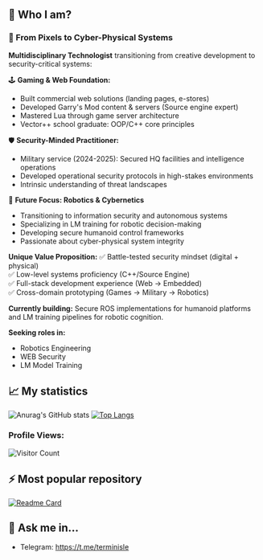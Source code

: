 
<!--
**cyberpsychoz/cyberpsychoz** is a ✨ _special_ ✨ repository because its `README.md` (this file) appears on your GitHub profile.

Here are some ideas to get you started:

- 🔭 I’m currently working on ...
- 🌱 I’m currently learning ...
- 👯 I’m looking to collaborate on ...
- 🤔 I’m looking for help with ...
- 💬 Ask me about ...
- 📫 How to reach me: ...
- 😄 Pronouns: ...
- ⚡ Fun fact: ...
-->
## 🔭 Who I am? 

### 🔐 From Pixels to Cyber-Physical Systems

**Multidisciplinary Technologist** transitioning from creative development to security-critical systems:

🕹️ **Gaming & Web Foundation:**
- Built commercial web solutions (landing pages, e-stores)
- Developed Garry's Mod content & servers (Source engine expert)
- Mastered Lua through game server architecture
- Vector++ school graduate: OOP/C++ core principles

🛡️ **Security-Minded Practitioner:**
- Military service (2024-2025): Secured HQ facilities and intelligence operations
- Developed operational security protocols in high-stakes environments
- Intrinsic understanding of threat landscapes

🤖 **Future Focus: Robotics & Cybernetics**
- Transitioning to information security and autonomous systems
- Specializing in LM training for robotic decision-making
- Developing secure humanoid control frameworks
- Passionate about cyber-physical system integrity

**Unique Value Proposition:**
✅ Battle-tested security mindset (digital + physical)  
✅ Low-level systems proficiency (C++/Source Engine)  
✅ Full-stack development experience (Web → Embedded)  
✅ Cross-domain prototyping (Games → Military → Robotics)  

**Currently building:** Secure ROS implementations for humanoid platforms and LM training pipelines for robotic cognition.

**Seeking roles in:**  
- Robotics Engineering  
- WEB Security  
- LM Model Training

## 📈 My statistics

![Anurag's GitHub stats](https://github-readme-stats.vercel.app/api?username=cyberpsychoz&theme=default&show_icons=true) 
[![Top Langs](https://github-readme-stats.vercel.app/api/top-langs/?username=cyberpsychoz&layout=compact)](https://github.com/anuraghazra/github-readme-stats)

### Profile Views:
![Visitor Count](https://profile-counter.glitch.me/cyberpsychoze/count.svg)

## ⚡ Most popular repository

[![Readme Card](https://github-readme-stats.vercel.app/api/pin/?username=cyberpsychoz&repo=garrysmod_falloutrp_helix)](https://github.com/cyberpsychoz/garrysmod_falloutrp_helix)

## 💬 Ask me in...
- Telegram: https://t.me/terminisle

